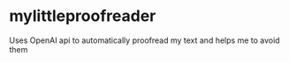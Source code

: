 # mylittleproofreader
Uses OpenAI api to automatically proofread my text and helps me to avoid them
